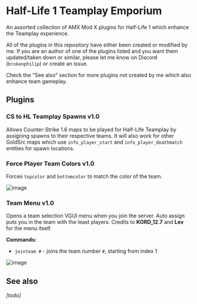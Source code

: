 # Half-Life 1 Teamplay Emporium
An assorted collection of AMX Mod X plugins for Half-Life 1 which enhance the Teamplay experience.

All of the plugins in this repository have either been created or modified by me. If you are an author of one of the plugins listed and you want them updated/taken down or similar, please let me know on Discord (`brokenphilip`) or create an issue.

Check the "See also" section for more plugins not created by me which also enhance team gameplay.

## Plugins
### CS to HL Teamplay Spawns v1.0
Allows Counter-Strike 1.6 maps to be played for Half-Life Teamplay by assigning spawns to their respective teams. It will also work for other GoldSrc maps which use `info_player_start` and `info_player_deathmatch` entities for spawn locations.

### Force Player Team Colors v1.0
Forces `topcolor` and `bottomcolor` to match the color of the team.

![image](https://github.com/brokenphilip/HL1_Teamplay_Emporium/assets/13336890/6fed8a3d-955d-40e7-ae0d-5a1d9e7bad06)

### Team Menu v1.0
Opens a team selection VGUI menu when you join the server. Auto assign puts you in the team with the least players. Credits to **KORD_12.7** and **Lev** for the menu itself.

**Commands:**
- `jointeam #` - joins the team number `#`, starting from index 1

![image](https://github.com/brokenphilip/HL1_Teamplay_Emporium/assets/13336890/dec51833-6c8c-4045-8978-6f28ef10692d)

## See also
*[todo]*